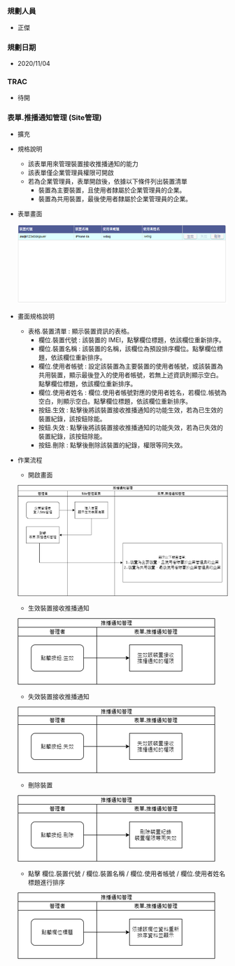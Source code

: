### <div id="user">規劃人員</div>
* 正傑

### <div id="updatedate">規劃日期</div>
* 2020/11/04

### <div id="trac">TRAC</div>
* 待開

### <div id="sitemanage_1">表單.推播通知管理 <path>(Site管理)</path></div>
* 擴充
* 規格說明
    * 該表單用來管理裝置接收推播通知的能力
    * 該表單僅企業管理員權限可開啟
    * 若為企業管理員，表單開啟後，依據以下條件列出裝置清單
        * 裝置為主要裝置，且使用者隸屬於企業管理員的企業。
        * 裝置為共用裝置，最後使用者隸屬於企業管理員的企業。
* 表單畫面

    ![Alt sitemanage1](./img/pushmessagemanage_view.png)
* 畫面規格說明
    * 表格.裝置清單 : 顯示裝置資訊的表格。
        * 欄位.裝置代號 : 該裝置的 IMEI，點擊欄位標題，依該欄位重新排序。
        * 欄位.裝置名稱 : 該裝置的名稱，該欄位為預設排序欄位。點擊欄位標題，依該欄位重新排序。
        * 欄位.使用者帳號 : 設定該裝置為主要裝置的使用者帳號，或該裝置為共用裝置，顯示最後登入的使用者帳號，若無上述資訊則顯示空白。點擊欄位標題，依該欄位重新排序。
        * 欄位.使用者姓名 : 欄位.使用者帳號對應的使用者姓名，若欄位.帳號為空白，則顯示空白。點擊欄位標題，依該欄位重新排序。
        * 按鈕.生效 : 點擊後將該裝置接收推播通知的功能生效，若為已生效的裝置紀錄，該按鈕除能。
        * 按鈕.失效 : 點擊後將該裝置接收推播通知的功能失效，若為已失效的裝置紀錄，該按鈕除能。
        * 按鈕.刪除 : 點擊後刪除該裝置的紀錄，權限等同失效。

* 作業流程
    * 開啟畫面

    ![Alt pushmessagemanage_sa1](./img/pushmessagemanage_sa1.png)
    * 生效裝置接收推播通知

    ![Alt pushmessagemanage_sa2](./img/pushmessagemanage_sa2.png)
    * 失效裝置接收推播通知

    ![Alt pushmessagemanage_sa3](./img/pushmessagemanage_sa3.png)
    * 刪除裝置

    ![Alt pushmessagemanage_sa5](./img/pushmessagemanage_sa5.png)
    * 點擊 欄位.裝置代號 / 欄位.裝置名稱 / 欄位.使用者帳號 / 欄位.使用者姓名 標題進行排序
    
    ![Alt pushmessagemanage_sa4](./img/pushmessagemanage_sa4.png)
